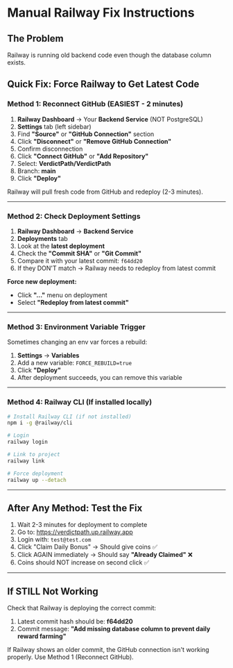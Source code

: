 # Manual Railway Fix Instructions

## The Problem
Railway is running old backend code even though the database column exists.

## Quick Fix: Force Railway to Get Latest Code

### Method 1: Reconnect GitHub (EASIEST - 2 minutes)

1. **Railway Dashboard** → Your **Backend Service** (NOT PostgreSQL)
2. **Settings** tab (left sidebar)
3. Find **"Source"** or **"GitHub Connection"** section
4. Click **"Disconnect"** or **"Remove GitHub Connection"**
5. Confirm disconnection
6. Click **"Connect GitHub"** or **"Add Repository"**
7. Select: **VerdictPath/VerdictPath**
8. Branch: **main**
9. Click **"Deploy"**

Railway will pull fresh code from GitHub and redeploy (2-3 minutes).

---

### Method 2: Check Deployment Settings

1. **Railway Dashboard** → **Backend Service**
2. **Deployments** tab
3. Look at the **latest deployment**
4. Check the **"Commit SHA"** or **"Git Commit"**
5. Compare it with your latest commit: `f64dd20`
6. If they DON'T match → Railway needs to redeploy from latest commit

**Force new deployment:**
- Click **"..."** menu on deployment
- Select **"Redeploy from latest commit"**

---

### Method 3: Environment Variable Trigger

Sometimes changing an env var forces a rebuild:

1. **Settings** → **Variables**
2. Add a new variable: `FORCE_REBUILD=true`
3. Click **"Deploy"**
4. After deployment succeeds, you can remove this variable

---

### Method 4: Railway CLI (If installed locally)

```bash
# Install Railway CLI (if not installed)
npm i -g @railway/cli

# Login
railway login

# Link to project
railway link

# Force deployment
railway up --detach
```

---

## After Any Method: Test the Fix

1. Wait 2-3 minutes for deployment to complete
2. Go to: https://verdictpath.up.railway.app
3. Login with: `test@test.com`
4. Click "Claim Daily Bonus" → Should give coins ✅
5. Click AGAIN immediately → Should say **"Already Claimed"** ❌
6. Coins should NOT increase on second click ✅

---

## If STILL Not Working

Check that Railway is deploying the correct commit:

1. Latest commit hash should be: **f64dd20**
2. Commit message: **"Add missing database column to prevent daily reward farming"**

If Railway shows an older commit, the GitHub connection isn't working properly. Use Method 1 (Reconnect GitHub).
